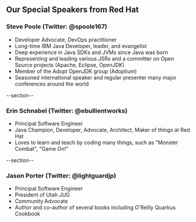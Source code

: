 ## Our Special Speakers from Red Hat

### Steve Poole (Twitter: @spoole167)
- Developer Advocate, DevOps practitioner 
- Long-time IBM Java Developer, leader, and evangelist
- Deep experience in Java SDKs and JVMs since Java was born
- Representing and leading various JSRs and a committer on Open Source projects (Apache, Eclipse, OpenJDK)
- Member of the Adopt OpenJDK group (Adoptium)
- Seasoned international speaker and regular presenter many major conferences around the world

--section--

### Erin Schnabel (Twitter: @ebullientworks)
- Principal Software Engineer
- Java Champion, Developer, Advocate, Architect, Maker of things at Red Hat
- Loves to learn and teach by coding many things, such as "Monster Combat", "Game On!"

--section--

### Jason Porter (Twitter: @lightguardjp)
- Principal Software Engineer
- President of Utah JUG
- Community Advocate
- Author and co-author of several books including O'Reilly Quarkus Cookbook

